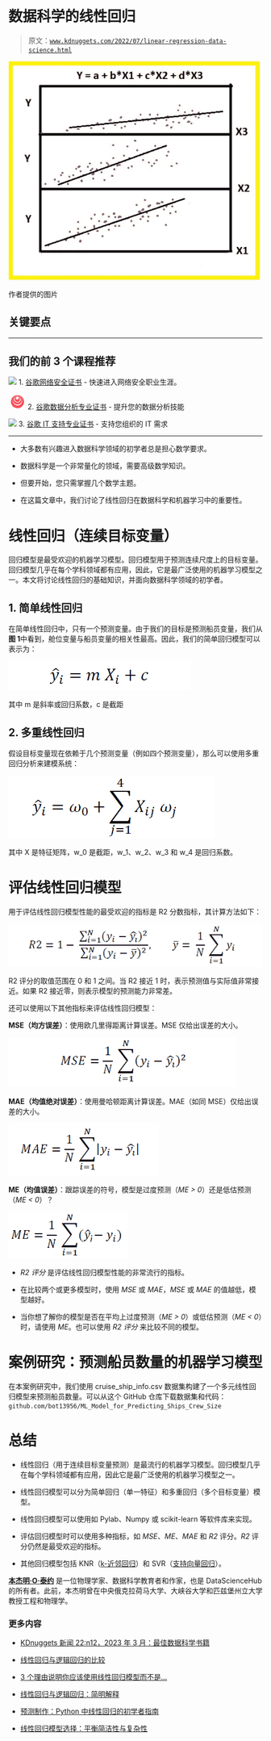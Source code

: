 # 数据科学的线性回归

> 原文：[`www.kdnuggets.com/2022/07/linear-regression-data-science.html`](https://www.kdnuggets.com/2022/07/linear-regression-data-science.html)

![数据科学的线性回归](img/62fce92048c2a2ef4da383ecd1217d6e.png)

作者提供的图片

## 关键要点

* * *

## 我们的前 3 个课程推荐

![](img/0244c01ba9267c002ef39d4907e0b8fb.png) 1\. [谷歌网络安全证书](https://www.kdnuggets.com/google-cybersecurity) - 快速进入网络安全职业生涯。

![](img/e225c49c3c91745821c8c0368bf04711.png) 2\. [谷歌数据分析专业证书](https://www.kdnuggets.com/google-data-analytics) - 提升您的数据分析技能

![](img/0244c01ba9267c002ef39d4907e0b8fb.png) 3\. [谷歌 IT 支持专业证书](https://www.kdnuggets.com/google-itsupport) - 支持您组织的 IT 需求

* * *

+   大多数有兴趣进入数据科学领域的初学者总是担心数学要求。

+   数据科学是一个非常量化的领域，需要高级数学知识。

+   但要开始，您只需掌握几个数学主题。

+   在这篇文章中，我们讨论了线性回归在数据科学和机器学习中的重要性。

# 线性回归（连续目标变量）

回归模型是最受欢迎的机器学习模型。回归模型用于预测连续尺度上的目标变量。回归模型几乎在每个学科领域都有应用，因此，它是最广泛使用的机器学习模型之一。本文将讨论线性回归的基础知识，并面向数据科学领域的初学者。

## 1\. 简单线性回归

在简单线性回归中，只有一个预测变量。由于我们的目标是预测船员变量，我们从**图 1**中看到，舱位变量与船员变量的相关性最高。因此，我们的简单回归模型可以表示为：

![简单线性回归](img/618633767d020925ac04805709d07647.png)

其中 m 是斜率或回归系数，c 是截距

## 2\. 多重线性回归

假设目标变量现在依赖于几个预测变量（例如四个预测变量），那么可以使用多重回归分析来建模系统：

![多重线性回归](img/fb66f84ffe338318ae7822bb3e69ac41.png)

其中 X 是特征矩阵，w_0 是截距，w_1、w_2、w_3 和 w_4 是回归系数。

# 评估线性回归模型

用于评估线性回归模型性能的最受欢迎的指标是 R2 分数指标，其计算方法如下：

![评估线性回归模型](img/4c4ccfc18a244153f71a4a160defdda7.png)

R2 评分的取值范围在 0 和 1 之间。当 R2 接近 1 时，表示预测值与实际值非常接近。如果 R2 接近零，则表示模型的预测能力非常差。

还可以使用以下其他指标来评估线性回归模型：

**MSE（均方误差）**：使用欧几里得距离计算误差。MSE 仅给出误差的大小。

![均方误差](img/4be79045813bcd13f92c1774fe7712ec.png)

**MAE（均值绝对误差）**：使用曼哈顿距离计算误差。MAE（如同 MSE）仅给出误差的大小。

![均值绝对误差](img/ad0fdc15abd2ae9d7dfb087a07de8897.png)

**ME（均值误差）**：跟踪误差的符号，模型是过度预测（*ME > 0*）还是低估预测（*ME < 0*）？

![均值误差](img/c128a3db4cb708261dc023bbbe09f07e.png)

+   *R2 评分* 是评估线性回归模型性能的非常流行的指标。

+   在比较两个或更多模型时，使用 *MSE* 或 *MAE*，*MSE* 或 *MAE* 的值越低，模型越好。

+   当你想了解你的模型是否在平均上过度预测（*ME > 0*）或低估预测（*ME < 0*）时，请使用 *ME*。也可以使用 *R2 评分* 来比较不同的模型。

# 案例研究：预测船员数量的机器学习模型

在本案例研究中，我们使用 cruise_ship_info.csv 数据集构建了一个多元线性回归模型来预测船员数量。可以从这个 GitHub 仓库下载数据集和代码：`github.com/bot13956/ML_Model_for_Predicting_Ships_Crew_Size`

# 总结

+   线性回归（用于连续目标变量预测）是最流行的机器学习模型。回归模型几乎在每个学科领域都有应用，因此它是最广泛使用的机器学习模型之一。

+   线性回归模型可以分为简单回归（单一特征）和多重回归（多个目标变量）模型。

+   线性回归模型可以使用如 Pylab、Numpy 或 scikit-learn 等软件库来实现。

+   评估回归模型时可以使用多种指标，如 *MSE*、*ME*、*MAE* 和 *R2* 评分。*R2* 评分仍然是最受欢迎的指标。

+   其他回归模型包括 KNR（[k-近邻回归](https://scikit-learn.org/stable/modules/generated/sklearn.neighbors.KNeighborsRegressor.html)）和 SVR（[支持向量回归](https://scikit-learn.org/stable/modules/generated/sklearn.svm.SVR.html)）。

**[本杰明·O·泰约](https://www.linkedin.com/in/benjamin-o-tayo-ph-d-a2717511/)** 是一位物理学家、数据科学教育者和作家，也是 DataScienceHub 的所有者。此前，本杰明曾在中央俄克拉荷马大学、大峡谷大学和匹兹堡州立大学教授工程和物理学。

### 更多内容

+   [KDnuggets 新闻 22:n12，2023 年 3 月：最佳数据科学书籍](https://www.kdnuggets.com/2022/n12.html)

+   [线性回归与逻辑回归的比较](https://www.kdnuggets.com/2022/11/comparing-linear-logistic-regression.html)

+   [3 个理由说明你应该使用线性回归模型而不是…](https://www.kdnuggets.com/2021/08/3-reasons-linear-regression-instead-neural-networks.html)

+   [线性回归与逻辑回归：简明解释](https://www.kdnuggets.com/2022/03/linear-logistic-regression-succinct-explanation.html)

+   [预测制作：Python 中线性回归的初学者指南](https://www.kdnuggets.com/2023/06/making-predictions-beginner-guide-linear-regression-python.html)

+   [线性回归模型选择：平衡简洁性与复杂性](https://www.kdnuggets.com/2023/02/linear-regression-model-selection-balancing-simplicity-complexity.html)
